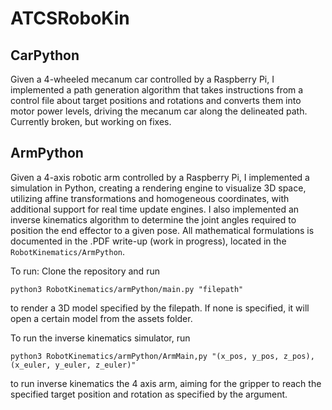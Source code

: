 # ATCSRoboKin

## CarPython
Given a 4-wheeled mecanum car controlled by a Raspberry Pi, I implemented a path generation algorithm that takes instructions from a control file about target positions and rotations and converts them into motor power levels, driving the mecanum car along the delineated path. Currently broken, but working on fixes.

## ArmPython
Given a 4-axis robotic arm controlled by a Raspberry Pi, I implemented a simulation in Python, creating a rendering engine to visualize 3D space, utilizing affine transformations and homogeneous coordinates, with additional support for real time update engines. I also implemented an inverse kinematics algorithm to determine the joint angles required to position the end effector to a given pose. All mathematical formulations is documented in the .PDF write-up (work in progress), located in the ```RobotKinematics/ArmPython```.

To run:
Clone the repository and run
```
python3 RobotKinematics/armPython/main.py "filepath"
```
to render a 3D model specified by the filepath. If none is specified, it will open a certain model from the assets folder.

To run the inverse kinematics simulator, run
```
python3 RobotKinematics/armPython/ArmMain,py "(x_pos, y_pos, z_pos), (x_euler, y_euler, z_euler)"
```
to run inverse kinematics the 4 axis arm, aiming for the gripper to reach the specified target position and rotation as specified by the argument.
